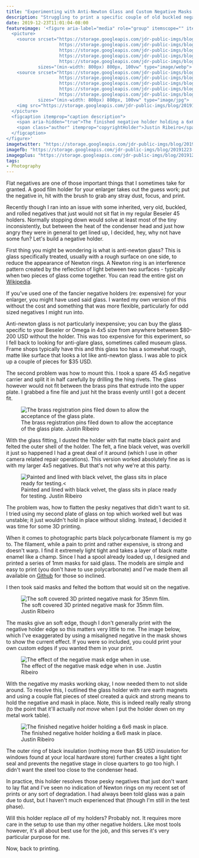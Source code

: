 ```yaml
---
title: "Experimenting with Anti-Newton Glass and Custom Negative Masks for a Beseler 45mx Negative Holder"
description: "Struggling to print a specific couple of old buckled negatives, I decided it was time to experiment with a piece of anti-newton glass and some custom 3D printed masks for my own custom negative holder."
date: 2019-12-23T11:01:04-08:00
featureimage: '<figure aria-label="media" role="group" itemscope="" itemprop="associatedMedia" itemtype="http://schema.org/ImageObject">
  <picture>
    <source srcset="https://storage.googleapis.com/jdr-public-imgs/blog/20191223-45-negative-holder-05-640.webp 640w,
                    https://storage.googleapis.com/jdr-public-imgs/blog/20191223-45-negative-holder-05-800.webp 800w,
                    https://storage.googleapis.com/jdr-public-imgs/blog/20191223-45-negative-holder-05-1024.webp 1024w,
                    https://storage.googleapis.com/jdr-public-imgs/blog/20191223-45-negative-holder-05-1280.webp 1280w,
                    https://storage.googleapis.com/jdr-public-imgs/blog/20191223-45-negative-holder-05-1600.webp 1600w"
            sizes="(min-width: 800px) 800px, 100vw" type="image/webp">
    <source srcset="https://storage.googleapis.com/jdr-public-imgs/blog/20191223-45-negative-holder-05-640.jpg 640w,
                    https://storage.googleapis.com/jdr-public-imgs/blog/20191223-45-negative-holder-05-800.jpg 800w,
                    https://storage.googleapis.com/jdr-public-imgs/blog/20191223-45-negative-holder-05-1024.jpg 1024w,
                    https://storage.googleapis.com/jdr-public-imgs/blog/20191223-45-negative-holder-05-1280.jpg 1280w,
                    https://storage.googleapis.com/jdr-public-imgs/blog/20191223-45-negative-holder-05-1600.jpg 1600w"
            sizes="(min-width: 800px) 800px, 100vw" type="image/jpg">
    <img src="https://storage.googleapis.com/jdr-public-imgs/blog/20191223-45-negative-holder-05-800.jpg" alt="The finished negative holder holding a 6x6 mask in place.">
  </picture>
  <figcaption itemprop="caption description">
    <span aria-hidden="true">The finished negative holder holding a 6x6 mask in place.</span>
    <span class="author" itemprop="copyrightHolder">Justin Ribeiro</span>
  </figcaption>
</figure>'
imagetwitter: "https://storage.googleapis.com/jdr-public-imgs/blog/20191223-45-negative-holder-05-800.jpg"
imagefb: "https://storage.googleapis.com/jdr-public-imgs/blog/20191223-45-negative-holder-05-800.jpg"
imagegplus: "https://storage.googleapis.com/jdr-public-imgs/blog/20191223-45-negative-holder-05-800.jpg"
tags:
- Photography
---
```


Flat negatives are one of those important things that I sometimes take for granted. A good film holder for your enlarger takes out the guess work; put the negative in, hit with the brush to grab any stray dust, focus, and print.

Recently though I ran into an issue with some inherited, very old, buckled, and rolled negatives that just would not sit flat in my regular Beseler 45 holders. Normally stopping down would solve at least most of the tiny inconsistently, but between the heat of the condenser head and just how angry they were in general to get lined up, I decided, hey, why not have some fun? Let's build a negative holder.

First thing you might be wondering is what is anti-newton glass? This is glass specifically treated, usually with a rough surface on one side, to reduce the appearance of Newton rings. A Newton ring is an interference pattern created by the reflection of light between two surfaces - typically when two pieces of glass come together. You can read the entire gist on [Wikipedia](https://en.wikipedia.org/wiki/Newton%27s_rings).

If you've used one of the fancier negative holders (re: expensive) for your enlarger, you might have used said glass. I wanted my own version of this without the cost and something that was more flexible, particularly for odd sized negatives I might run into.

Anti-newton glass is not particularly inexpensive; you can buy the glass specific to your Beseler or Omega in 4x5 size from anywhere between $80-200 USD without the holder. This was too expensive for this experiment, so I fell back to looking for anti-glare glass, sometimes called museum glass. Frame shops typically have this and this glass too has a somewhat rough, matte like surface that looks a lot like anti-newton glass. I was able to pick up a couple of pieces for $35 USD.

The second problem was how to mount this. I took a spare 45 4x5 negative carrier and split it in half carefully by drilling the hing rivets. The glass however would not fit between the brass pins that extrude into the upper plate. I grabbed a fine file and just hit the brass evenly until I got a decent fit.

<figure aria-label="media" role="group" itemscope="" itemprop="associatedMedia" itemtype="http://schema.org/ImageObject">
  <picture>
    <source srcset="https://storage.googleapis.com/jdr-public-imgs/blog/20191223-45-negative-holder-01-640.webp 640w,
                    https://storage.googleapis.com/jdr-public-imgs/blog/20191223-45-negative-holder-01-800.webp 800w,
                    https://storage.googleapis.com/jdr-public-imgs/blog/20191223-45-negative-holder-01-1024.webp 1024w,
                    https://storage.googleapis.com/jdr-public-imgs/blog/20191223-45-negative-holder-01-1280.webp 1280w,
                    https://storage.googleapis.com/jdr-public-imgs/blog/20191223-45-negative-holder-01-1600.webp 1600w"
            sizes="(min-width: 800px) 800px, 100vw" type="image/webp">
    <source srcset="https://storage.googleapis.com/jdr-public-imgs/blog/20191223-45-negative-holder-01-640.jpg 640w,
                    https://storage.googleapis.com/jdr-public-imgs/blog/20191223-45-negative-holder-01-800.jpg 800w,
                    https://storage.googleapis.com/jdr-public-imgs/blog/20191223-45-negative-holder-01-1024.jpg 1024w,
                    https://storage.googleapis.com/jdr-public-imgs/blog/20191223-45-negative-holder-01-1280.jpg 1280w,
                    https://storage.googleapis.com/jdr-public-imgs/blog/20191223-45-negative-holder-01-1600.jpg 1600w"
            sizes="(min-width: 800px) 800px, 100vw" type="image/jpg">
    <img src="https://storage.googleapis.com/jdr-public-imgs/blog/20191223-45-negative-holder-01-800.jpg" alt="The brass registration pins filed down to allow the acceptance of the glass plate.">
  </picture>
  <figcaption itemprop="caption description">
    <span aria-hidden="true">The brass registration pins filed down to allow the acceptance of the glass plate.</span>
    <span class="author" itemprop="copyrightHolder">Justin Ribeiro</span>
  </figcaption>
</figure>

With the glass fitting, I dusted the holder with flat matte black paint and felted the outer shell of the holder. The felt, a fine black velvet, was overkill it just so happened I had a great deal of it around (which I use in other camera related repair operations). This version worked absolutely fine as is with my larger 4x5 negatives. But that's not why we're at this party.

<figure aria-label="media" role="group" itemscope="" itemprop="associatedMedia" itemtype="http://schema.org/ImageObject">
  <picture>
    <source srcset="https://storage.googleapis.com/jdr-public-imgs/blog/20191223-45-negative-holder-02-640.webp 640w,
                    https://storage.googleapis.com/jdr-public-imgs/blog/20191223-45-negative-holder-02-800.webp 800w,
                    https://storage.googleapis.com/jdr-public-imgs/blog/20191223-45-negative-holder-02-1024.webp 1024w,
                    https://storage.googleapis.com/jdr-public-imgs/blog/20191223-45-negative-holder-02-1280.webp 1280w,
                    https://storage.googleapis.com/jdr-public-imgs/blog/20191223-45-negative-holder-02-1600.webp 1600w"
            sizes="(min-width: 800px) 800px, 100vw" type="image/webp">
    <source srcset="https://storage.googleapis.com/jdr-public-imgs/blog/20191223-45-negative-holder-02-640.jpg 640w,
                    https://storage.googleapis.com/jdr-public-imgs/blog/20191223-45-negative-holder-02-800.jpg 800w,
                    https://storage.googleapis.com/jdr-public-imgs/blog/20191223-45-negative-holder-02-1024.jpg 1024w,
                    https://storage.googleapis.com/jdr-public-imgs/blog/20191223-45-negative-holder-02-1280.jpg 1280w,
                    https://storage.googleapis.com/jdr-public-imgs/blog/20191223-45-negative-holder-02-1600.jpg 1600w"
            sizes="(min-width: 800px) 800px, 100vw" type="image/jpg">
    <img src="https://storage.googleapis.com/jdr-public-imgs/blog/20191223-45-negative-holder-02-800.jpg" alt="Painted and lined with black velvet, the glass sits in place ready for testing.<">
  </picture>
  <figcaption itemprop="caption description">
    <span aria-hidden="true">Painted and lined with black velvet, the glass sits in place ready for testing.</span>
    <span class="author" itemprop="copyrightHolder">Justin Ribeiro</span>
  </figcaption>
</figure>

The problem was, how to flatten the pesky negatives that didn't want to sit. I tried using my second plate of glass on top which worked well but was unstable; it just wouldn't hold in place without sliding. Instead, I decided it was time for some 3D printing.

When it comes to photographic parts black polycarbonate filament is my go to. The filament, while a pain to print and rather expensive, is strong and doesn't warp. I find it extremely light tight and takes a layer of black matte enamel like a champ. Since I had a spool already loaded up, I designed and printed a series of 1mm masks for said glass. The models are simple and easy to print (you don't have to use polycarbonate) and I've made them all available on [Github](https://github.com/justinribeiro/4x5-film-masks-beseler) for those so inclined.

I then took said masks and felted the bottom that would sit on the negative.

<figure aria-label="media" role="group" itemscope="" itemprop="associatedMedia" itemtype="http://schema.org/ImageObject">
  <picture>
    <source srcset="https://storage.googleapis.com/jdr-public-imgs/blog/20191223-45-negative-holder-03-640.webp 640w,
                    https://storage.googleapis.com/jdr-public-imgs/blog/20191223-45-negative-holder-03-800.webp 800w,
                    https://storage.googleapis.com/jdr-public-imgs/blog/20191223-45-negative-holder-03-1024.webp 1024w,
                    https://storage.googleapis.com/jdr-public-imgs/blog/20191223-45-negative-holder-03-1280.webp 1280w,
                    https://storage.googleapis.com/jdr-public-imgs/blog/20191223-45-negative-holder-03-1600.webp 1600w"
            sizes="(min-width: 800px) 800px, 100vw" type="image/webp">
    <source srcset="https://storage.googleapis.com/jdr-public-imgs/blog/20191223-45-negative-holder-03-640.jpg 640w,
                    https://storage.googleapis.com/jdr-public-imgs/blog/20191223-45-negative-holder-03-800.jpg 800w,
                    https://storage.googleapis.com/jdr-public-imgs/blog/20191223-45-negative-holder-03-1024.jpg 1024w,
                    https://storage.googleapis.com/jdr-public-imgs/blog/20191223-45-negative-holder-03-1280.jpg 1280w,
                    https://storage.googleapis.com/jdr-public-imgs/blog/20191223-45-negative-holder-03-1600.jpg 1600w"
            sizes="(min-width: 800px) 800px, 100vw" type="image/jpg">
    <img src="https://storage.googleapis.com/jdr-public-imgs/blog/20191223-45-negative-holder-03-800.jpg" alt="The soft covered 3D printed negative mask for 35mm film.">
  </picture>
  <figcaption itemprop="caption description">
    <span aria-hidden="true">The soft covered 3D printed negative mask for 35mm film.</span>
    <span class="author" itemprop="copyrightHolder">Justin Ribeiro</span>
  </figcaption>
</figure>

The masks give an soft edge, though I don't generally print with the negative holder edge so this matters very little to me. The image below, which I've exaggerated by using a misaligned negative in the mask shows to show the current effect. If you were so included, you could print your own custom edges if you wanted them in your print.

<figure aria-label="media" role="group" itemscope="" itemprop="associatedMedia" itemtype="http://schema.org/ImageObject">
  <picture>
    <source srcset="https://storage.googleapis.com/jdr-public-imgs/blog/20191223-45-negative-holder-04-640.webp 640w,
                    https://storage.googleapis.com/jdr-public-imgs/blog/20191223-45-negative-holder-04-800.webp 800w,
                    https://storage.googleapis.com/jdr-public-imgs/blog/20191223-45-negative-holder-04-1024.webp 1024w,
                    https://storage.googleapis.com/jdr-public-imgs/blog/20191223-45-negative-holder-04-1280.webp 1280w,
                    https://storage.googleapis.com/jdr-public-imgs/blog/20191223-45-negative-holder-04-1600.webp 1600w"
            sizes="(min-width: 800px) 800px, 100vw" type="image/webp">
    <source srcset="https://storage.googleapis.com/jdr-public-imgs/blog/20191223-45-negative-holder-04-640.jpg 640w,
                    https://storage.googleapis.com/jdr-public-imgs/blog/20191223-45-negative-holder-04-800.jpg 800w,
                    https://storage.googleapis.com/jdr-public-imgs/blog/20191223-45-negative-holder-04-1024.jpg 1024w,
                    https://storage.googleapis.com/jdr-public-imgs/blog/20191223-45-negative-holder-04-1280.jpg 1280w,
                    https://storage.googleapis.com/jdr-public-imgs/blog/20191223-45-negative-holder-04-1600.jpg 1600w"
            sizes="(min-width: 800px) 800px, 100vw" type="image/jpg">
    <img src="https://storage.googleapis.com/jdr-public-imgs/blog/20191223-45-negative-holder-04-800.jpg" alt="The effect of the negative mask edge when in use.">
  </picture>
  <figcaption itemprop="caption description">
    <span aria-hidden="true">The effect of the negative mask edge when in use.</span>
    <span class="author" itemprop="copyrightHolder">Justin Ribeiro</span>
  </figcaption>
</figure>

With the negative my masks working okay, I now needed them to not slide around. To resolve this, I outlined the glass holder with rare earth magnets and using a couple flat pieces of steel created a quick and strong means to hold the negative and mask in place. Note, this is indeed really really strong (to the point that it'll actually _not move_ when I put the holder down on my metal work table).

<figure aria-label="media" role="group" itemscope="" itemprop="associatedMedia" itemtype="http://schema.org/ImageObject">
  <picture>
    <source srcset="https://storage.googleapis.com/jdr-public-imgs/blog/20191223-45-negative-holder-05-640.webp 640w,
                    https://storage.googleapis.com/jdr-public-imgs/blog/20191223-45-negative-holder-05-800.webp 800w,
                    https://storage.googleapis.com/jdr-public-imgs/blog/20191223-45-negative-holder-05-1024.webp 1024w,
                    https://storage.googleapis.com/jdr-public-imgs/blog/20191223-45-negative-holder-05-1280.webp 1280w,
                    https://storage.googleapis.com/jdr-public-imgs/blog/20191223-45-negative-holder-05-1600.webp 1600w"
            sizes="(min-width: 800px) 800px, 100vw" type="image/webp">
    <source srcset="https://storage.googleapis.com/jdr-public-imgs/blog/20191223-45-negative-holder-05-640.jpg 640w,
                    https://storage.googleapis.com/jdr-public-imgs/blog/20191223-45-negative-holder-05-800.jpg 800w,
                    https://storage.googleapis.com/jdr-public-imgs/blog/20191223-45-negative-holder-05-1024.jpg 1024w,
                    https://storage.googleapis.com/jdr-public-imgs/blog/20191223-45-negative-holder-05-1280.jpg 1280w,
                    https://storage.googleapis.com/jdr-public-imgs/blog/20191223-45-negative-holder-05-1600.jpg 1600w"
            sizes="(min-width: 800px) 800px, 100vw" type="image/jpg">
    <img src="https://storage.googleapis.com/jdr-public-imgs/blog/20191223-45-negative-holder-05-800.jpg" alt="The finished negative holder holding a 6x6 mask in place.">
  </picture>
  <figcaption itemprop="caption description">
    <span aria-hidden="true">The finished negative holder holding a 6x6 mask in place.</span>
    <span class="author" itemprop="copyrightHolder">Justin Ribeiro</span>
  </figcaption>
</figure>

The outer ring of black insulation (nothing more than $5 USD insulation for windows found at your local hardware store) further creates a light tight seal and prevents the negative stage in close quarters to go too high. I didn't want the steel too close to the condenser head.

In practice, this holder resolves those pesky negatives that just don't want to lay flat and I've seen no indication of Newton rings on my recent set of prints or any sort of degradation. I had always been told glass was a pain due to dust, but I haven't much experienced that (though I'm still in the test phase).

Will this holder replace _all_ of my holders? Probably not. It requires more care in the setup to use than my other negative holders. Like most tools however, it's all about best use for the job, and this serves it's very particular purpose for me.

Now, back to printing.
